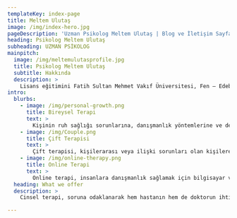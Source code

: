 ```yaml
---
templateKey: index-page
title: Meltem Ulutaş
image: /img/index-hero.jpg
pageDescription: 'Uzman Psikolog Meltem Ulutaş | Blog ve İletişim Sayfası | Psikolojik Danışmanlık | Psikolojik Terapi'
heading: Psikolog Meltem Ulutaş
subheading: UZMAN PSİKOLOG
mainpitch:
  image: /img/meltemulutasprofile.jpg
  title: Psikolog Meltem Ulutaş
  subtitle: Hakkında
  description: >
    Lisans eğitimini Fatih Sultan Mehmet Vakıf Üniversitesi, Fen – Edebiyat Fakültesi, Psikoloji bölümünde tamamlanmıştır. Lisans eğitiminin ardından Almanya’ya gitmiş ve burada Bilişsel Davranışçı Terapi ekolünde eğitimler almış ve süpervizör eşliğinde klinik gözlemlerini gerçekleştirmiştir. Yüksek lisans eğitimine İstinye Üniversitesi, Sinirbilim Programında devam etmektedir. Yüksek lisans tezinde “Nöroinflamasyonun Psikiyatrik ve Nörodejeneratif Hastalıklardaki Rolü” üzerine deneysel çalışmalarını sürdürmektedir. Bilişsel Davranışçı Terapi ekolü ile seanslarını klinikte ve online platformda sürdürmektedir.
intro:
  blurbs:
    - image: /img/personal-growth.png
      title: Bireysel Terapi
      text: >
        Kişinin ruh sağlığı sorunlarına, danışmanlık yöntemlerine ve değerlerine, kişilik özelliklerine ve zihinsel uyumuna dayanan psikolojik bir teşhise 'bireysel terapi' denir. Depresyon, anksiyete veya travma ile ilgili sorunları olan bir kişinin bireysel terapi alması gerekebilir. Buna ek olarak, bazı insanlar, boşanma sürecinde olduklarında veya kişilerarası ilişkilerinde başka sorunlar yaşadıklarında, bir bireyden psikolojik yardım almayı tercih ederler. Bu durumlarda, kişi sorunlar hakkında endişe duyabilir ve bunlar üzerinde tek başına çalışması gerekebilir.
    - image: /img/Couple.png
      title: Çift Terapisi
      text: >
        Çift terapisi, kişilerarası veya ilişki sorunları olan kişilere yardımcı olan bir psikoterapi türüdür. Bir evlilik ve aile danışmanı, evli veya evli olmayan çiftlerle, karşılaşabilecekleri sorunları çözmelerine yardımcı olmak için çalışır. Terapistler ayrıca ailelerle birlikte çalışarak her üyenin bir ilişkideki rolünü ve bunun tüm aileyi nasıl etkilediğini anlamasına yardımcı olabilir. Çift terapisi, çiftlerin ilişkilerini onarmalarına ve daha mutlu hayatlar yaşamalarına yardımcı olmada çok etkili olabilir.
    - image: /img/online-therapy.png
      title: Online Terapi
      text: >
        Online terapi, insanlara danışmanlık sağlamak için bilgisayar ve telekomünikasyon teknolojisini kullanan bir tür zihinsel sağlık hizmetidir. Danışanlar, video konferanslar aracılığıyla veya bir bilgisayardan bir dizi soruyu yanıtlayarak terapistlerin danışmanlığına erişebilir. Online terapi, bir ruh sağlığı uzmanı tarafından sağlanabilir ve insanlar madde bağımlılığı, depresyon, stres ve kaygı gibi konularda yardım aradıkça popülaritesi artmaktadır.
  heading: What we offer
  description: >
    Cinsel terapi, soruna odaklanarak hem hastanın hem de doktorun ihtiyaçlarına hitap ederek cinsel sorunları olan kişilere yardımcı olur. Bu tedavi yöntemi kişilerin cinselliklerini anlamalarına ve sağlıklı cinsel ilişkiler geliştirmelerine yardımcı olur. Genellikle cinsel tatmini sağlamakta veya sürdürmekte güçlük çeken erkekler ve kadınlar için reçete edilir. Hastalar terapistlere erken boşalmadan (bir yetişkin eşinin önünde doruğa ulaşamadığında) kendi bedenlerine karşı şiddetli bir isteksizliğe kadar değişen sorunlarla gelir. Yaygın olarak tedavi edilen bazı problemler erektil disfonksiyon, libido eksikliği (cinsel istek veya enerji), orgazm eksikliği ve kendi cinsel organlarına karşı isteksizliktir.

---
```

